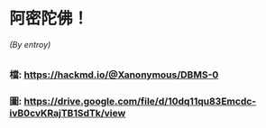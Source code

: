 # 阿密陀佛！
###### (By entroy)

### 檔: https://hackmd.io/@Xanonymous/DBMS-0
### 圖: https://drive.google.com/file/d/10dq11qu83Emcdc-ivB0cvKRajTB1SdTk/view
